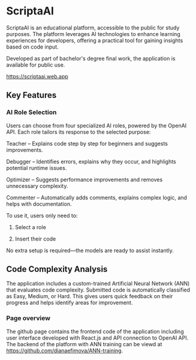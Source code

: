 # ScriptaAI

ScriptaAI is an educational platform, accessible to the public for study purposes.
The platform leverages AI technologies to enhance learning experiences for developers, offering a practical tool for gaining insights based on code input. 

Developed as part of bachelor's degree final work, the application is available for public use.

https://scriptaai.web.app


## Key Features

### AI Role Selection
Users can choose from four specialized AI roles, powered by the OpenAI API. Each role tailors its response to the selected purpose:

Teacher – Explains code step by step for beginners and suggests improvements.

Debugger – Identifies errors, explains why they occur, and highlights potential runtime issues.

Optimizer – Suggests performance improvements and removes unnecessary complexity.

Commenter – Automatically adds comments, explains complex logic, and helps with documentation.

To use it, users only need to:

1. Select a role

2. Insert their code

No extra setup is required—the models are ready to assist instantly.

## Code Complexity Analysis
The application includes a custom-trained Artificial Neural Network (ANN) that evaluates code complexity. Submitted code is automatically classified as Easy, Medium, or Hard.
This gives users quick feedback on their progress and helps identify areas for improvement.


### Page overview

The github page contains the frontend code of the application including user interface developed with React.js and API connection to OpenAI API.
The backend of the platform with ANN training can be viewd at https://github.com/dianaefimova/ANN-training.



